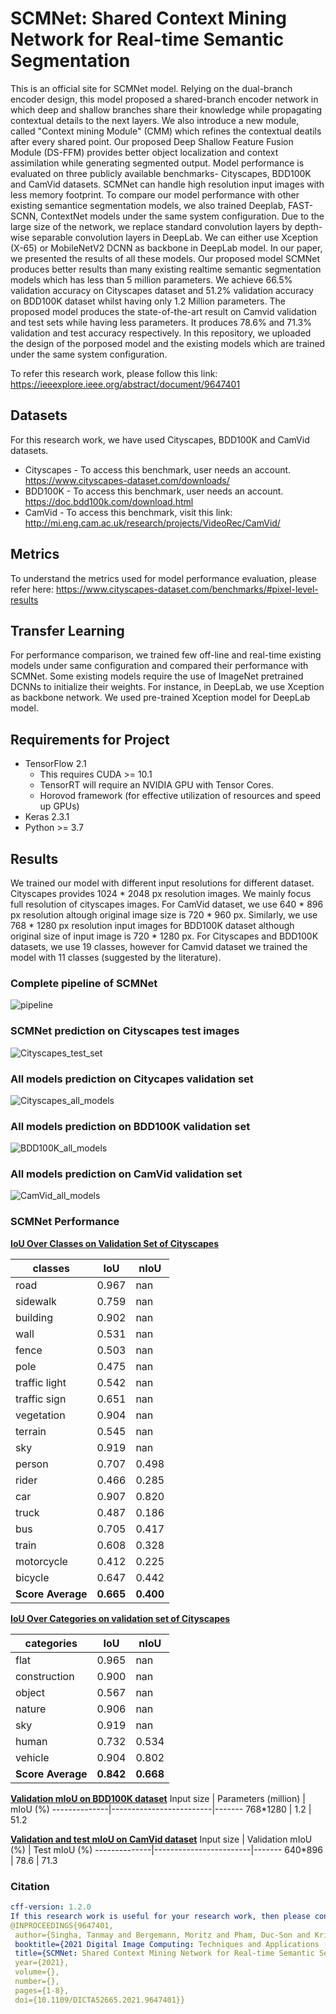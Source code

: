 # SCMNet: Shared Context Mining Network for Real-time Semantic Segmentation
This is an official site for SCMNet model. Relying on the dual-branch encoder design, this model proposed a shared-branch encoder network in which deep and shallow branches share their knowledge while propagating contextual details to the next layers. We also introduce a new module, called "Context mining Module" (CMM) which refines the contextual deatils after every shared point. Our proposed Deep Shallow Feature Fusion Module (DS-FFM) provides better object localization and context assimilation while generating segmented output. Model performance is evaluated on three publicly available benchmarks- Cityscapes, BDD100K and CamVid datasets. SCMNet can handle high resolution input images with less memory footprint. To compare our model performance with other existing semantice segmentation models, we also trained Deeplab, FAST-SCNN, ContextNet models under the same system configuration. Due to the large size of the network, we replace standard convolution layers by depth-wise separable convolution layers in DeepLab. We can either use Xception (X-65) or MobileNetV2 DCNN as backbone in DeepLab model. In our paper, we presented the results of all these models. Our proposed model SCMNet produces better results than many existing realtime semantic segmentation models which has less than 5 million parameters. We achieve 66.5% validation accuracy on Cityscapes dataset and 51.2% validation accuracy on BDD100K dataset whilst having only 1.2 Million parameters. The proposed model produces the state-of-the-art result on Camvid validation and test sets while having less parameters. It produces 78.6% and 71.3% validation and test accuracy respectively. In this repository, we uploaded the design of the porposed model and the existing models which are trained under the same system configuration.

To refer this research work, please follow this link: https://ieeexplore.ieee.org/abstract/document/9647401

## Datasets
For this research work, we have used Cityscapes, BDD100K and CamVid datasets.
* Cityscapes - To access this benchmark, user needs an account. https://www.cityscapes-dataset.com/downloads/ 
* BDD100K - To access this benchmark, user needs an account. https://doc.bdd100k.com/download.html     
* CamVid - To access this benchmark, visit this link: http://mi.eng.cam.ac.uk/research/projects/VideoRec/CamVid/

## Metrics
To understand the metrics used for model performance evaluation, please  refer here: https://www.cityscapes-dataset.com/benchmarks/#pixel-level-results

## Transfer Learning
For performance comparison, we trained few off-line and real-time existing models under same configuration and compared their performance with SCMNet. Some existing models require the use of ImageNet pretrained DCNNs to initialize their weights. For instance, in DeepLab, we use Xception as backbone network. We used pre-trained Xception model for DeepLab model.

## Requirements for Project
* TensorFlow 2.1
  * This requires CUDA >= 10.1
  * TensorRT will require an NVIDIA GPU with Tensor Cores.
  * Horovod framework (for effective utilization of resources and speed up GPUs)
* Keras 2.3.1
* Python >= 3.7

## Results
We trained our model with different input resolutions for different dataset. Cityscapes provides 1024 * 2048 px resolution images. We mainly focus full resolution of cityscapes images. For CamVid dataset, we use 640 * 896 px resolution altough original image size is 720 * 960 px. Similarly, we use 768 * 1280 px resolution input images for BDD100K dataset although original size of input image is 720 * 1280 px. For Cityscapes and BDD100K datasets, we use 19 classes, however for Camvid dataset we trained the model with 11 classes (suggested by the literature). 

### Complete pipeline of SCMNet
![pipeline](https://github.com/tanmaysingha/SCMNet/blob/main/figures/SCMNet_pipeline.png?raw=true)
  
### SCMNet prediction on Cityscapes test images
![Cityscapes_test_set](https://github.com/tanmaysingha/SCMNet/blob/main/figures/Cityscapes_Test_predictions.png?raw=true)  

### All models prediction on Citycapes validation set
![Cityscapes_all_models](https://github.com/tanmaysingha/SCMNet/blob/main/figures/Cityscapes_val_predictions.png?raw=true)

### All models prediction on BDD100K validation set
![BDD100K_all_models](https://github.com/tanmaysingha/SCMNet/blob/main/figures/BDD100K_val_predictions.png?raw=true)

### All models prediction on CamVid validation set
![CamVid_all_models](https://github.com/tanmaysingha/SCMNet/blob/main/figures/Camvid_val_predictions.png?raw=true)

### SCMNet Performance
<b><u>IoU Over Classes on Validation Set of Cityscapes</b></u>

classes       |  IoU  |   nIoU
--------------|-------|---------
road          | 0.967 |    nan
sidewalk      | 0.759 |    nan
building      | 0.902 |    nan
wall          | 0.531 |    nan
fence         | 0.503 |    nan
pole          | 0.475 |    nan
traffic light | 0.542 |    nan
traffic sign  | 0.651 |    nan
vegetation    | 0.904 |    nan
terrain       | 0.545 |    nan
sky           | 0.919 |    nan
person        | 0.707 |  0.498
rider         | 0.466 |  0.285
car           | 0.907 |  0.820
truck         | 0.487 |  0.186
bus           | 0.705 |  0.417
train         | 0.608 |  0.328
motorcycle    | 0.412 |  0.225
bicycle       | 0.647 |  0.442
<b>Score Average | <b>0.665 | <b>0.400

<b><u>IoU Over Categories on validation set of Cityscapes</b></u>

categories    |  IoU   |  nIoU
--------------|--------|--------
flat          | 0.965  |   nan
construction  | 0.900  |   nan
object        | 0.567  |   nan
nature        | 0.906  |   nan
sky           | 0.919  |   nan
human         | 0.732  | 0.534
vehicle       | 0.904  | 0.802
<b>Score Average | <b>0.842  | <b>0.668

 <b><u>Validation mIoU on BDD100K dataset</b></u>
 Input size    |  Parameters (million)   |  mIoU (%)
 --------------|-------------------------|-------
 768*1280      |         1.2             |   51.2
 
 <b><u>Validation and test mIoU on CamVid dataset</b></u>
 Input size    |  Validation mIoU (%)   |  Test mIoU (%)
 --------------|------------------------|-------
 640*896       |         78.6           |   71.3
 
 ### Citation
 ```yaml
cff-version: 1.2.0
If this research work is useful for your research work, then please consider for citing the paper:
@INPROCEEDINGS{9647401,
  author={Singha, Tanmay and Bergemann, Moritz and Pham, Duc-Son and Krishna, Aneesh},
  booktitle={2021 Digital Image Computing: Techniques and Applications (DICTA)}, 
  title={SCMNet: Shared Context Mining Network for Real-time Semantic Segmentation}, 
  year={2021},
  volume={},
  number={},
  pages={1-8},
  doi={10.1109/DICTA52665.2021.9647401}}

```
